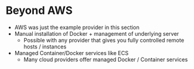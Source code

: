 # Beyond AWS

* AWS was just the example provider in this section
* Manual installation of Docker + management of underlying server
  * Possible with any provider that gives you fully controlled remote hosts / instances
* Managed Container/Docker services like ECS
  * Many cloud providers offer managed Docker / Container services
